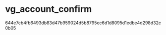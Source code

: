 vg_account_confirm
==================
644e7cb4fb6493db83d47b959024d5b8795ec6d1d8095d1edbe4d298d32c0b05

